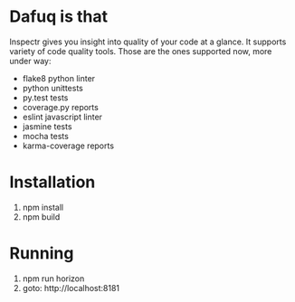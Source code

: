 # Dafuq is that

Inspectr gives you insight into quality of your code at a glance. It supports variety of
code quality tools. Those are the ones supported now, more under way:

* flake8 python linter
* python unittests
* py.test tests
* coverage.py reports
* eslint javascript linter
* jasmine tests
* mocha tests
* karma-coverage reports

# Installation

1. npm install
2. npm build

# Running
1. npm run horizon
2. goto: http://localhost:8181
